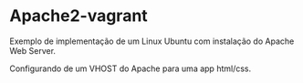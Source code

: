 # Apache2-vagrant

Exemplo de implementação de um Linux Ubuntu com instalação do Apache Web Server.

Configurando de um VHOST do Apache para uma app html/css.

